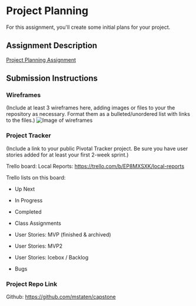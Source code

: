# Project Planning
For this assignment, you'll create some initial plans for your project.

## Assignment Description
[Project Planning Assignment](https://education.launchcode.org/liftoff/assignments/planning/)

## Submission Instructions

### Wireframes

(Include at least 3 wireframes here, adding images or files to your the repository as necessary. Format them as a bulleted/unordered list with links to the files.)
![Image of wireframes](https://github.com/mstaten/capstone/P3-Project_Planning/wireframes.png)

### Project Tracker

(Include a link to your public Pivotal Tracker project. Be sure you have user stories added for at least your first 2-week sprint.)

Trello board: Local Reports: https://trello.com/b/EP8MXSXK/local-reports

Trello lists on this board: 
- Up Next
- In Progress
- Completed

- Class Assignments
- User Stories: MVP (finished & archived)
- User Stories: MVP2
- User Stories: Icebox / Backlog
- Bugs

### Project Repo Link

Github: https://github.com/mstaten/capstone
